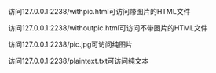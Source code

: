 访问127.0.0.1:2238/withpic.html可访问带图片的HTML文件

访问127.0.0.1:2238/withoutpic.html可访问不带图片的HTML文件

访问127.0.0.1:2238/pic.jpg可访问纯图片

访问127.0.0.1:2238/plaintext.txt可访问纯文本
